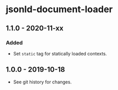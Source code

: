 # jsonld-document-loader

## 1.1.0 - 2020-11-xx

### Added
- Set `static` tag for statically loaded contexts.

## 1.0.0 - 2019-10-18

- See git history for changes.
